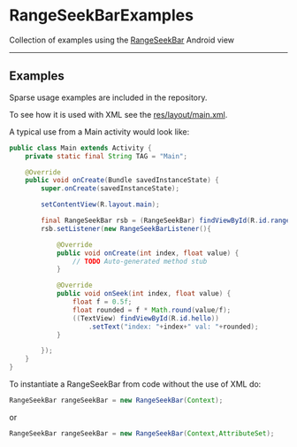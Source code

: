 RangeSeekBarExamples
====================

Collection of examples using the [RangeSeekBar](https://github.com/Larpon/RangeSeekBar) Android view

---
## Examples

Sparse usage examples are included in the repository.

To see how it is used with XML see the [res/layout/main.xml](res/layout/main.xml).

A typical use from a Main activity would look like:

```java
public class Main extends Activity {
	private static final String TAG = "Main";

	@Override
	public void onCreate(Bundle savedInstanceState) {
        super.onCreate(savedInstanceState);

        setContentView(R.layout.main);

        final RangeSeekBar rsb = (RangeSeekBar) findViewById(R.id.rangeSeekBarView1);
		rsb.setListener(new RangeSeekBarListener(){

			@Override
			public void onCreate(int index, float value) {
				// TODO Auto-generated method stub
			}

			@Override
			public void onSeek(int index, float value) {
				float f = 0.5f;
				float rounded = f * Math.round(value/f);
				((TextView) findViewById(R.id.hello))
					.setText("index: "+index+" val: "+rounded);
			}

		});
	}
}
```

To instantiate a RangeSeekBar from code without the use of XML do:

```java
RangeSeekBar rangeSeekBar = new RangeSeekBar(Context);
```

or

```java
RangeSeekBar rangeSeekBar = new RangeSeekBar(Context,AttributeSet);
```
